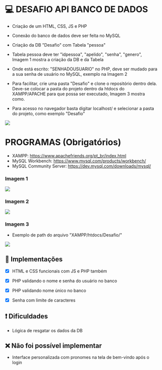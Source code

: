 # 💻 DESAFIO API BANCO DE DADOS

- Criação de um HTML, CSS, JS e PHP
- Conexão do banco de dados deve ser feita no MySQL 
- Criação da DB "Desafio" com Tabela "pessoa"
- Tabela pessoa deve ter "idpessoa", "apelido", "senha", "genero", Imagem 1 mostra a criação da DB e da Tabela
- Onde está escrito: "SENHADOUSUARIO" no PHP, deve ser mudado para a sua senha de usuário no MySQL, exemplo na Imagem 2
- Para facilitar, crie uma pasta "Desafio" e clone o repositório dentro dela. Deve-se colocar a pasta do projeto dentro da htdocs do XAMPP/APACHE para que possa ser executado, Imagem 3 mostra como.

- Para acesso no navegador basta digitar localhost/ e selecionar a pasta do projeto, como exemplo "Desafio"
<img src="./img/Captura de Tela 2024-08-26 às 17.59.16.png">

# PROGRAMAS (Obrigatórios)
- XAMPP: https://www.apachefriends.org/pt_br/index.html
- MySQL Workbench: https://www.mysql.com/products/workbench/
- MySQL Community Server: https://dev.mysql.com/downloads/mysql/

### Imagem 1
<img src="./img/Captura de Tela 2024-08-26 às 17.06.02.png">

### Imagem 2
<img src="./img/Captura de Tela 2024-08-26 às 17.37.18.png">

### Imagem 3
- Exemplo de path do arquivo "XAMPP/htdocs/Desafio/"
<img src="./img/Captura de Tela 2024-08-26 às 17.29.25.png">

## 🚀 Implementações
- [x] HTML e CSS funcionais com JS e PHP também
- [x] PHP validando o nome e senha do usuário no banco
- [x] PHP validando nome único no banco
- [x] Senha com limite de caracteres


## ❗️ Dificuldades
- Lógica de resgatar os dados da DB


## ❌ Não foi possível implementar
- Interface personalizada com pronomes na tela de bem-vindo após o login

